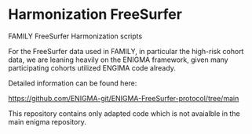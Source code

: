 # Harmonization FreeSurfer
 FAMILY FreeSurfer Harmonization scripts


 For the FreeSurfer data used in FAMILY, in particular the high-risk cohort data, we are leaning heavily on the ENIGMA framework, given many participating cohorts utilized ENGIMA code already. 

 Detailed information can be found here:

 https://github.com/ENIGMA-git/ENIGMA-FreeSurfer-protocol/tree/main

 This repository contains only adapted code which is not avaialble in the main enigma repository. 
